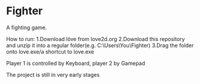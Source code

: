 # Fighter
A fighting game.

How to run:
  1.Download löve from love2d.org
  2.Download this repository and unzip it into a regular folder(e.g. C:\Users\You\Fighter)
  3.Drag the folder onto love.exe/a shortcut to love.exe

Player 1 is controlled by Keyboard, player 2 by Gamepad

The project is still in very early stages
